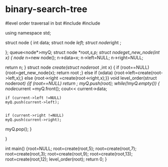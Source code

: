 # binary-search-tree
#level order traversal in bst
#include <iostream>
#include<queue>

using namespace std;

struct node
{
int data;
 struct node *left;
  struct node*right ;


};
queue<node*>myQ;
 struct node *root,*s,*p;
 struct node*get_new_node(int x)
 {
 node* n=new node();
n->data=x;
 n->left=NULL;
 n->right=NULL;

 return n;
 }
struct node *create(struct node*root ,int x)
 {
 if (root==NULL)
 {root=get_new_node(x);
  return root ;}
  else if (x<root->data)
  {root->left=create(root->left,x);}
  else {root->right =create(root->right,x);}}
  void level_order(struct node*root)
   {if (root==NULL)
    return ;
    myQ.push(root);
    while(!myQ.empty())
    {
    node*current =myQ.front();
    cout<< current->data;

    if (current->left !=NULL)
    myQ.push(current->left);


    if (current->right !=NULL)
    myQ.push(current->right);

myQ.pop();
    }

   }

int main()
{root=NULL;
root=create(root,5);
root=create(root,7);
root=create(root,3);
root=create(root,9);
root=create(root,13);
root=create(root,12);
level_order(root);
    return 0;
}
